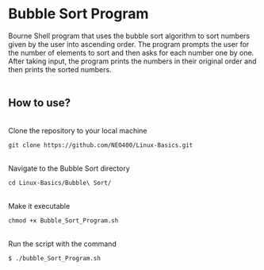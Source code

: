 # Bubble Sort Program

Bourne Shell program that uses the bubble sort algorithm to sort numbers given by the user into ascending order. The program prompts the user for the number of elements to sort and then asks for each number one by one. After taking input, the program prints the numbers in their original order and then prints the sorted numbers.
<br>
<br>

## How to use?

<br>
Clone the repository to your local machine

```
git clone https://github.com/NEO400/Linux-Basics.git
```

<br>
Navigate to the Bubble Sort directory

```
cd Linux-Basics/Bubble\ Sort/
```

<br>
Make it executable

```
chmod +x Bubble_Sort_Program.sh
```

<br>
Run the script with the command

```
$ ./bubble_Sort_Program.sh
```
